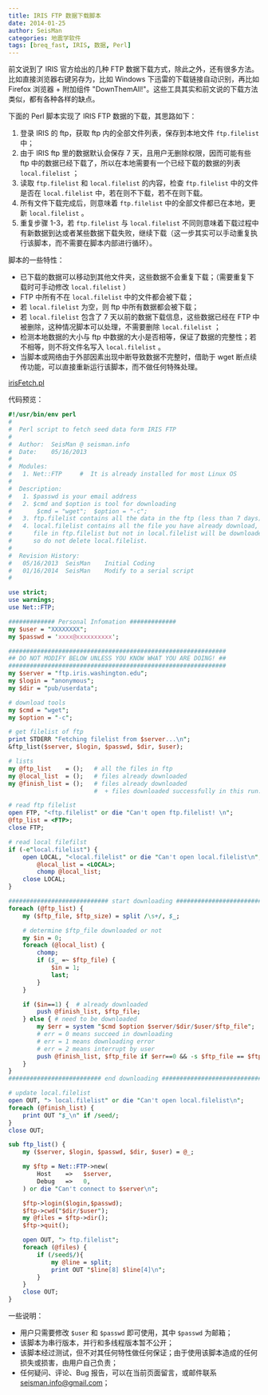 ```yaml
---
title: IRIS FTP 数据下载脚本
date: 2014-01-25
author: SeisMan
categories: 地震学软件
tags: [breq_fast, IRIS, 数据, Perl]
---
```


前文说到了 IRIS 官方给出的几种 FTP 数据下载方式，除此之外，还有很多方法。比如直接浏览器右键另存为，比如 Windows 下迅雷的下载链接自动识别，再比如 Firefox 浏览器 + 附加组件 "DownThemAll!"。这些工具其实和前文说的下载方法类似，都有各种各样的缺点。

<!--more-->

下面的 Perl 脚本实现了 IRIS FTP 数据的下载，其思路如下：

1.  登录 IRIS 的 ftp，获取 ftp 内的全部文件列表，保存到本地文件 `ftp.filelist` 中；
2.  由于 IRIS ftp 里的数据默认会保存 7 天，且用户无删除权限，因而可能有些 ftp 中的数据已经下载了，所以在本地需要有一个已经下载的数据的列表 `local.filelist` ；
3.  读取 `ftp.filelist` 和 `local.filelist` 的内容，检查 `ftp.filelist` 中的文件是否在 `local.filelist` 中，若在则不下载，若不在则下载。
4.  所有文件下载完成后，则意味着 `ftp.filelist` 中的全部文件都已在本地，更新 `local.filelist` 。
5.  重复步骤 1-3，若 `ftp.filelist` 与 `local.filelist` 不同则意味着下载过程中有新数据到达或者某些数据下载失败，继续下载（这一步其实可以手动重复执行该脚本，而不需要在脚本内部进行循环）。

脚本的一些特性：

-   已下载的数据可以移动到其他文件夹，这些数据不会重复下载；（需要重复下载时可手动修改 `local.filelist` ）
-   FTP 中所有不在 `local.filelist` 中的文件都会被下载；
-   若 `local.filelist` 为空，则 ftp 中所有数据都会被下载；
-   若 `local.filelist` 包含了 7 天以前的数据下载信息，这些数据已经在 FTP 中被删除，这种情况脚本可以处理，不需要删除 `local.filelist` ；
-   检测本地数据的大小与 ftp 中数据的大小是否相等，保证了数据的完整性；若不相等，则不将文件名写入 `local.filelist` 。
-   当脚本或网络由于外部因素出现中断导致数据不完整时，借助于 wget 断点续传功能，可以直接重新运行该脚本，而不做任何特殊处理。

[irisFetch.pl](https://gist.github.com/seisman/2ccefac15c4cd3239382)

代码预览：

``` perl
#!/usr/bin/env perl
#
#  Perl script to fetch seed data form IRIS FTP
#
#  Author:  SeisMan @ seisman.info
#  Date:    05/16/2013
#
#  Modules:
#   1. Net::FTP     #  It is already installed for most Linux OS
#
#  Description:
#   1. $passwd is your email address
#   2. $cmd and $option is tool for downloading
#       $cmd = "wget";  $option = "-c";
#   3. ftp.filelist contains all the data in the ftp (less than 7 days).
#   4. local.filelist contains all the file you have already download,
#      file in ftp.filelist but not in local.filelist will be downloaded,
#      so do not delete local.filelist.
#
#  Revision History:
#   05/16/2013  SeisMan    Initial Coding
#   01/16/2014  SeisMan    Modify to a serial script
#

use strict;
use warnings;
use Net::FTP;

############# Personal Infomation #############
my $user = "XXXXXXXX";
my $passwd = 'xxxx@xxxxxxxxxx';

#############################################################
## DO NOT MODIFY BELOW UNLESS YOU KNOW WHAT YOU ARE DOING! ##
#############################################################
my $server = "ftp.iris.washington.edu";
my $login = "anonymous";
my $dir = "pub/userdata";

# download tools
my $cmd = "wget";
my $option = "-c";

# get filelist of ftp
print STDERR "Fetching filelist from $server...\n";
&ftp_list($server, $login, $passwd, $dir, $user);

# lists
my @ftp_list    = ();   # all the files in ftp
my @local_list  = ();   # files already downloaded
my @finish_list = ();   # files already downloaded
                        #  + files downloaded successfully in this run.

# read ftp filelist
open FTP, "<ftp.filelist" or die "Can't open ftp.filelist! \n";
@ftp_list = <FTP>;
close FTP;

# read local filefilst
if (-e"local.filelist") {
    open LOCAL, "<local.filelist" or die "Can't open local.filelist\n";
        @local_list = <LOCAL>;
        chomp @local_list;
    close LOCAL;
}

############################ start downloading ##############################
foreach (@ftp_list) {
    my ($ftp_file, $ftp_size) = split /\s+/, $_;

    # determine $ftp_file downloaded or not
    my $in = 0;
    foreach (@local_list) {
        chomp;
        if ($_ =~ $ftp_file) {
            $in = 1;
            last;
        }
    }

    if ($in==1) {  # already downloaded
        push @finish_list, $ftp_file;
    } else { # need to be downloaded
        my $err = system "$cmd $option $server/$dir/$user/$ftp_file";
        # err = 0 means succeed in downloading
        # err = 1 means downloading error
        # err = 2 means interrupt by user
        push @finish_list, $ftp_file if $err==0 && -s $ftp_file == $ftp_size;
    }
}
########################## end downloading ##################################

# update local.filelist
open OUT, "> local.filelist" or die "Can't open local.filelist\n";
foreach (@finish_list) {
    print OUT "$_\n" if /seed/;
}
close OUT;

sub ftp_list() {
    my ($server, $login, $passwd, $dir, $user) = @_;

    my $ftp = Net::FTP->new(
        Host    =>   $server,
        Debug   =>   0,
    ) or die "Can't connect to $server\n";

    $ftp->login($login,$passwd);
    $ftp->cwd("$dir/$user");
    my @files = $ftp->dir();
    $ftp->quit();

    open OUT, "> ftp.filelist";
    foreach (@files) {
        if (/seed$/){
            my @line = split;
            print OUT "$line[8] $line[4]\n";
        }
    }
    close OUT;
}
```

一些说明：

-   用户只需要修改 `$user` 和 `$passwd` 即可使用，其中 `$passwd` 为邮箱；
-   该脚本为串行版本，并行和多线程版本暂不公开；
-   该脚本经过测试，但不对其任何特性做任何保证；由于使用该脚本造成的任何损失或损害，由用户自己负责；
-   任何疑问、评论、Bug 报告，可以在当前页面留言，或邮件联系 <seisman.info@gmail.com>；

